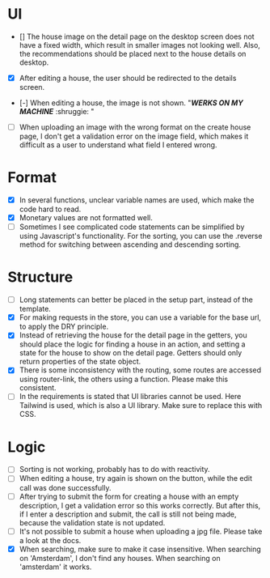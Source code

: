 # UI

- [] The house image on the detail page on the desktop screen does not have a fixed width, which result in smaller images not looking well. Also, the recommendations should be placed next to the house details on desktop.
- [x] After editing a house, the user should be redirected to the details screen.
- [-] When editing a house, the image is not shown. "**_WERKS ON MY MACHINE_** :shruggie: "
- [ ] When uploading an image with the wrong format on the create house page, I don't get a validation error on the image field, which makes it difficult as a user to understand what field I entered wrong.

# Format

- [x] In several functions, unclear variable names are used, which make the code hard to read.
- [x] Monetary values are not formatted well.
- [ ] Sometimes I see complicated code statements can be simplified by using Javascript's functionality. For the sorting, you can use the .reverse method for switching between ascending and descending sorting.

# Structure

- [ ] Long statements can better be placed in the setup part, instead of the template.
- [x] For making requests in the store, you can use a variable for the base url, to apply the DRY principle.
- [x] Instead of retrieving the house for the detail page in the getters, you should place the logic for finding a house in an action, and setting a state for the house to show on the detail page. Getters should only return properties of the state object.
- [x] There is some inconsistency with the routing, some routes are accessed using router-link, the others using a function. Please make this consistent.
- [ ] In the requirements is stated that UI libraries cannot be used. Here Tailwind is used, which is also a UI library. Make sure to replace this with CSS.

# Logic

- [ ] Sorting is not working, probably has to do with reactivity.
- [ ] When editing a house, try again is shown on the button, while the edit call was done successfully.
- [ ] After trying to submit the form for creating a house with an empty description, I get a validation error so this works correctly. But after this, if I enter a description and submit, the call is still not being made, because the validation state is not updated.
- [ ] It's not possible to submit a house when uploading a jpg file. Please take a look at the docs.
- [x] When searching, make sure to make it case insensitive. When searching on 'Amsterdam', I don't find any houses. When searching on 'amsterdam' it works.
